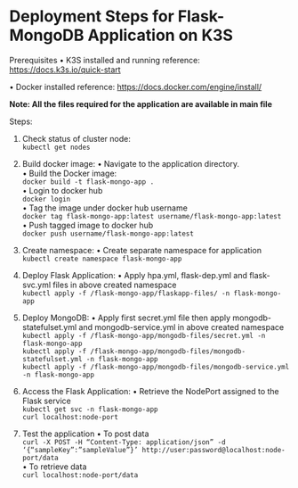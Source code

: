 
# Deployment Steps for Flask-MongoDB Application on K3S

Prerequisites
•	K3S installed and running
reference: https://docs.k3s.io/quick-start

•	Docker installed
reference: https://docs.docker.com/engine/install/

**Note: All the files required for the application are available in main file**

Steps:
1.	Check status of cluster node:<br/>
`kubectl get nodes`

2.	 Build docker image: 
•	Navigate to the application directory.<br/>
•	Build the Docker image:<br/>
	`docker build -t flask-mongo-app . `<br/>
•	Login to docker hub<br/>
`docker login`<br/>
•	Tag the image under docker hub username<br/>
`docker tag flask-mongo-app:latest username/flask-mongo-app:latest`<br/>
•	Push tagged image to docker hub<br/>
`docker push username/flask-mongo-app:latest`

3.	Create namespace:
•	Create separate namespace for application<br/>
`kubectl create namespace flask-mongo-app`

4.	Deploy Flask Application:
•	Apply hpa.yml, flask-dep.yml and flask-svc.yml files in above created namespace<br/>
`kubectl apply -f /flask-mongo-app/flaskapp-files/ -n flask-mongo-app`

5.	Deploy MongoDB:
•	Apply first secret.yml file then apply mongodb-statefulset.yml and mongodb-service.yml in above created namespace<br/>
`kubectl apply -f /flask-mongo-app/mongodb-files/secret.yml -n flask-mongo-app`<br/>
`kubectl apply -f /flask-mongo-app/mongodb-files/mongodb-statefulset.yml -n flask-mongo-app`<br/>
`kubectl apply -f /flask-mongo-app/mongodb-files/mongodb-service.yml -n flask-mongo-app`<br/>

6.	Access the Flask Application:
•	Retrieve the NodePort assigned to the Flask service<br/>
`kubectl get svc -n flask-mongo-app`<br/>
`curl localhost:node-port`

7.	Test the application
•	To post data<br/>
`curl -X POST -H “Content-Type: application/json” -d ‘{“sampleKey”:”sampleValue”}’ http://user:password@localhost:node-port/data`<br/>
•	To retrieve data<br/>
`curl localhost:node-port/data`

